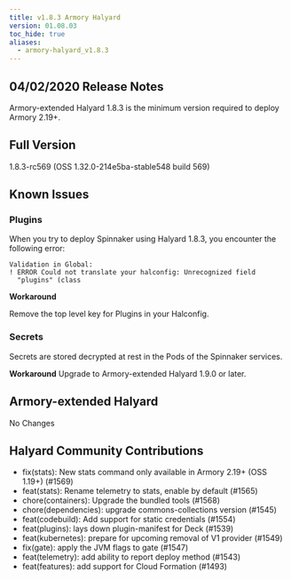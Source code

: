 ```yaml
---
title: v1.8.3 Armory Halyard
version: 01.08.03
toc_hide: true
aliases:
  - armory-halyard_v1.8.3
---
```


## 04/02/2020 Release Notes

Armory-extended Halyard  1.8.3 is the minimum version required to deploy Armory 2.19+.

## Full Version
1.8.3-rc569 (OSS 1.32.0-214e5ba-stable548 build 569)

## Known Issues

### Plugins

When you try to deploy Spinnaker using Halyard 1.8.3, you encounter the following error:

```
Validation in Global:
! ERROR Could not translate your halconfig: Unrecognized field
  "plugins" (class
```

**Workaround**

Remove the top level key for Plugins in your Halconfig.

### Secrets

Secrets are stored decrypted at rest in the Pods of the Spinnaker services.

**Workaround**
Upgrade to Armory-extended Halyard 1.9.0 or later.


## Armory-extended Halyard
 No Changes

## Halyard Community Contributions
- fix(stats): New stats command only available in Armory 2.19+ (OSS 1.19+) (#1569)
- feat(stats): Rename telemetry to stats, enable by default (#1565)
- chore(containers): Upgrade the bundled tools (#1568)
- chore(dependencies): upgrade commons-collections  version (#1545)
- feat(codebuild): Add support for static credentials (#1554)
- feat(plugins): lays down plugin-manifest for Deck (#1539)
- feat(kubernetes): prepare for upcoming removal of V1 provider (#1549)
- fix(gate): apply the JVM flags to gate (#1547)
- feat(telemetry): add ability to report deploy method (#1543)
- feat(features): add support for Cloud Formation (#1493)
